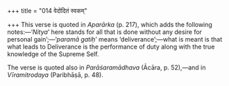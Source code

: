 +++
title = "014 वेदोदितं स्वकम्"

+++
This verse is quoted in *Aparārka* (p. 217), which adds the following
notes:—‘*Nitya*’ here stands for all that is done without any desire for
personal gain’;—‘*paramā gatiḥ*’ means ‘deliverance’;—what is meant is
that what leads to Deliverance is the performance of duty along with the
true knowledge of the Supreme Self.

The verse is quoted also in *Parāśaramādhava* (Ācāra, p. 52),—and in
*Vīramitrodaya* (Paribhāṣā, p. 48).


